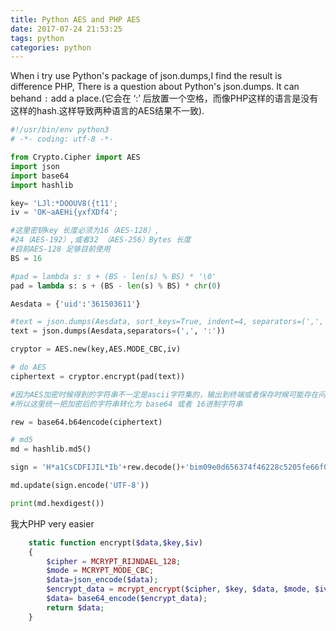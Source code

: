 ```yaml
---
title: Python AES and PHP AES
date: 2017-07-24 21:53:25
tags: python
categories: python
---
```



When i try use Python's package of json.dumps,I find the result is difference PHP, There is a question about Python's json.dumps. It can behand `:` add a place.(它会在 ‘:’ 后放置一个空格，而像PHP这样的语言是没有这样的hash.这样导致两种语言的AES结果不一致).

<!-- more -->

```python
#!/usr/bin/env python3
# -*- coding: utf-8 -*-

from Crypto.Cipher import AES
import json
import base64
import hashlib

key= 'LJl:*DOOUV8({t11';
iv = 'OK~aAEHi{yxfXDf4';

#这里密钥key 长度必须为16（AES-128）,
#24（AES-192）,或者32 （AES-256）Bytes 长度
#目前AES-128 足够目前使用
BS = 16

#pad = lambda s: s + (BS - len(s) % BS) * '\0'
pad = lambda s: s + (BS - len(s) % BS) * chr(0)

Aesdata = {'uid':'361503611'}

#text = json.dumps(Aesdata, sort_keys=True, indent=4, separators=(',', ':'))
text = json.dumps(Aesdata,separators=(',', ':'))

cryptor = AES.new(key,AES.MODE_CBC,iv)

# do AES
ciphertext = cryptor.encrypt(pad(text))

#因为AES加密时候得到的字符串不一定是ascii字符集的，输出到终端或者保存时候可能存在问题
#所以这里统一把加密后的字符串转化为 base64 或者 16进制字符串

rew = base64.b64encode(ciphertext)

# md5
md = hashlib.md5()

sign = 'H*a1CsCDFIJIL*Ib'+rew.decode()+'bim09e0d656374f46228c5205fe66f06ba7'

md.update(sign.encode('UTF-8'))

print(md.hexdigest())

```

我大PHP very easier 

```php
    static function encrypt($data,$key,$iv)
    {
        $cipher = MCRYPT_RIJNDAEL_128;
        $mode = MCRYPT_MODE_CBC;
        $data=json_encode($data);
        $encrypt_data = mcrypt_encrypt($cipher, $key, $data, $mode, $iv);
        $data= base64_encode($encrypt_data);
        return $data;
    }

```
